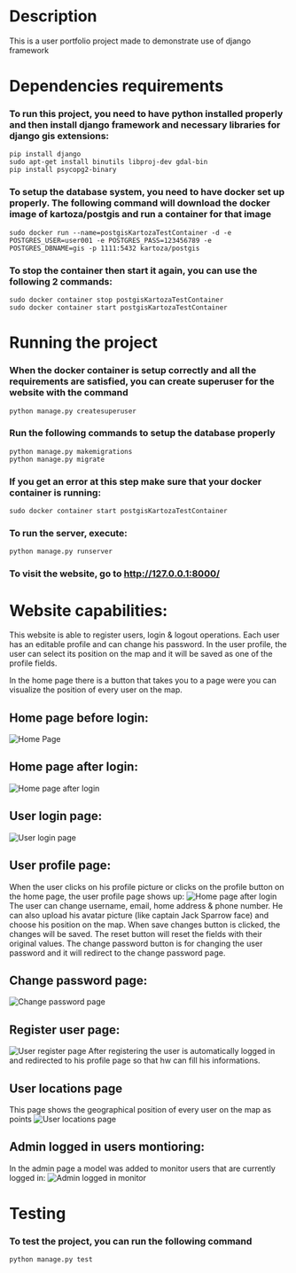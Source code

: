 # Description
This is a user portfolio project made to demonstrate use of django framework


# Dependencies requirements
### To run this project, you need to have python installed properly and then install django framework and necessary libraries for django gis extensions:

    pip install django 
    sudo apt-get install binutils libproj-dev gdal-bin
    pip install psycopg2-binary

### To setup the database system, you need to have docker set up properly. The following command will download the docker image of kartoza/postgis and run a container for that image

    sudo docker run --name=postgisKartozaTestContainer -d -e POSTGRES_USER=user001 -e POSTGRES_PASS=123456789 -e POSTGRES_DBNAME=gis -p 1111:5432 kartoza/postgis


### To stop the container then start it again, you can use the following 2 commands:

    sudo docker container stop postgisKartozaTestContainer
    sudo docker container start postgisKartozaTestContainer

# Running the project
### When the docker container is setup correctly and all the requirements are satisfied, you can create superuser for the website with the command

    python manage.py createsuperuser


### Run the following commands to setup the database properly

    python manage.py makemigrations
    python manage.py migrate


### If you get an error at this step make sure that your docker container is running: 

    sudo docker container start postgisKartozaTestContainer


### To run the server, execute:

    python manage.py runserver

### To visit the website, go to http://127.0.0.1:8000/ 

# Website capabilities:
This website is able to register users, login & logout operations. Each user has an editable profile and can change his password. In the user profile, the user can select its position on the map and it will be saved as one of the profile fields.

In the home page there is a button that takes you to a page were you can visualize the position of every user on the map.

## Home page before login:
![Home Page](/assets/home-page.png)

## Home page after login:
![Home page after login](assets/logged-in-home-page.png)

## User login page:
![User login page](assets/user-login-page.png)

## User profile page:
When the user clicks on his profile picture or clicks on the profile button on the home page, the user profile page shows up:
![Home page after login](assets/user-profile-page.png)
The user can change username, email, home address & phone number. He can also upload his avatar picture (like captain Jack Sparrow face) and choose his position on the map.
When save changes button is clicked, the changes will be saved. The reset button will reset the fields with their original values.
The change password button is for changing the user password and it will redirect to the change password page.

 ## Change password page:
 ![Change password page](assets/change-password-page.png)

 ## Register user page:
 ![User register page](assets/user-register-page.png)
 After registering the user is automatically logged in and redirected to his profile page so that hw can fill his informations.

 ## User locations page
 This page shows the geographical position of every user on the map as points
 ![User locations page](assets/user-locations-page.png)

## Admin logged in users montioring:
In the admin page a model was added to monitor users that are currently logged in:
![Admin logged in monitor](assets/admin-logged-in-users.png)

# Testing
### To test the project, you can run the following command
    python manage.py test
